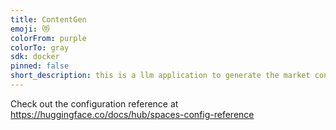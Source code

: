```yaml
---
title: ContentGen
emoji: 😻
colorFrom: purple
colorTo: gray
sdk: docker
pinned: false
short_description: this is a llm application to generate the market content
---
```


Check out the configuration reference at https://huggingface.co/docs/hub/spaces-config-reference

